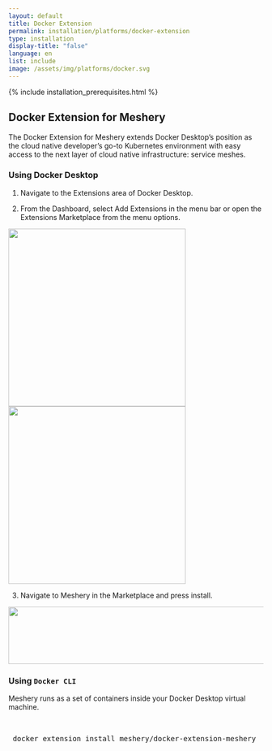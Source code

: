 ```yaml
---
layout: default
title: Docker Extension
permalink: installation/platforms/docker-extension
type: installation
display-title: "false"
language: en
list: include
image: /assets/img/platforms/docker.svg
---
```


{% include installation_prerequisites.html %}

## Docker Extension for Meshery

The Docker Extension for Meshery extends Docker Desktop’s position as the cloud native developer’s go-to Kubernetes environment with easy access to the next layer of cloud native infrastructure: service meshes.

### Using Docker Desktop

1) Navigate to the Extensions area of Docker Desktop.

2) From the Dashboard, select Add Extensions in the menu bar or open the Extensions Marketplace from the menu options.

<a href="{{ site.baseurl }}/assets/img/platforms/docker-extension-marketplace-1.png">
  <img style="width:350px;" src="{{ site.baseurl }}/assets/img/platforms/docker-extension-marketplace-1.png">
</a>

<a href="{{ site.baseurl }}/assets/img/platforms/docker-extension-marketplace-2.png">
  <img style="width:350px;" src="{{ site.baseurl }}/assets/img/platforms/docker-extension-marketplace-2.png">
</a>

3) Navigate to Meshery in the Marketplace and press install.

<a href="{{ site.baseurl }}/assets/img/platforms/meshery-docker-extension-install.png">
  <img style="width:730px;height:113px" src="{{ site.baseurl }}/assets/img/platforms/docker-extension.png">
</a>

### Using `Docker CLI`

Meshery runs as a set of containers inside your Docker Desktop virtual machine.

<pre class="codeblock-pre">
 <div class="codeblock"><div class="clipboardjs">
 docker extension install meshery/docker-extension-meshery
 </div></div>
 </pre>

